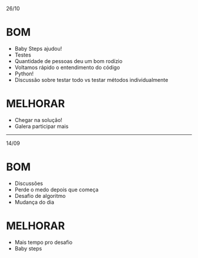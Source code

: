 26/10

# BOM
- Baby Steps ajudou!
- Testes
- Quantidade de pessoas deu um bom rodízio
- Voltamos rápido o entendimento do código
- Python!
- Discussão sobre testar todo vs testar métodos individualmente

# MELHORAR
- Chegar na solução!
- Galera participar mais

---

14/09

# BOM
- Discussões
- Perde o medo depois que começa
- Desafio de algoritmo
- Mudança do dia

# MELHORAR
- Mais tempo pro desafio
- Baby steps